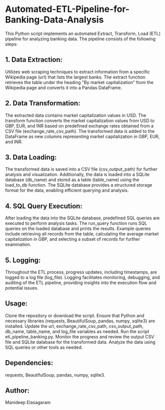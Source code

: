 # Automated-ETL-Pipeline-for-Banking-Data-Analysis

This Python script implements an automated Extract, Transform, Load (ETL) pipeline for analyzing banking data. The pipeline consists of the following steps:

## 1. Data Extraction:
Utilizes web scraping techniques to extract information from a specific Wikipedia page (url) that lists the largest banks.
The extract function retrieves the table under the heading "By market capitalization" from the Wikipedia page and converts it into a Pandas DataFrame.

## 2. Data Transformation:
The extracted data contains market capitalization values in USD.
The transform function converts the market capitalization values from USD to GBP, EUR, and INR based on predefined exchange rates obtained from a CSV file (exchange_rate_csv_path).
The transformed data is added to the DataFrame as new columns representing market capitalization in GBP, EUR, and INR.

## 3. Data Loading:
The transformed data is saved into a CSV file (csv_output_path) for further analysis and visualization.
Additionally, the data is loaded into a SQLite database (db_name) and stored as a table (table_name) using the load_to_db function.
The SQLite database provides a structured storage format for the data, enabling efficient querying and analysis.

## 4. SQL Query Execution:
After loading the data into the SQLite database, predefined SQL queries are executed to perform analysis tasks.
The run_query function runs SQL queries on the loaded database and prints the results.
Example queries include retrieving all records from the table, calculating the average market capitalization in GBP, and selecting a subset of records for further examination.

## 5. Logging:
Throughout the ETL process, progress updates, including timestamps, are logged to a log file (log_file).
Logging facilitates monitoring, debugging, and auditing of the ETL pipeline, providing insights into the execution flow and potential issues.

## Usage:
Clone the repository or download the script.
Ensure that Python and necessary libraries (requests, BeautifulSoup, pandas, numpy, sqlite3) are installed.
Update the url, exchange_rate_csv_path, csv_output_path, db_name, table_name, and log_file variables as needed.
Run the script etl_pipeline_banking.py.
Monitor the progress and review the output CSV file and SQLite database for the transformed data.
Analyze the data using SQL queries or other tools as needed.

## Dependencies:
requests,
BeautifulSoup,
pandas,
numpy,
sqlite3.


## Author:
Manideep Elasagaram






